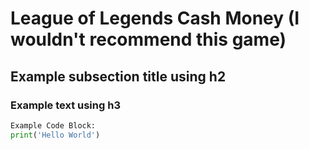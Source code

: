 <h1>League of Legends Cash Money (I wouldn't recommend this game)</h1>

<h2>Example subsection title using h2</h2>

<h3>Example text using h3</h3>

```python
Example Code Block:
print('Hello World')

```

